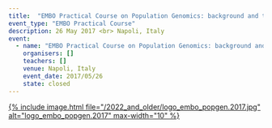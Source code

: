 ```yaml
---
title:  "EMBO Practical Course on Population Genomics: background and tools"
event_type: "EMBO Practical Course"
description: 26 May 2017 <br> Napoli, Italy
event:
  - name: "EMBO Practical Course on Population Genomics: background and tools"
    organisers: []
    teachers: []
    venue: Napoli, Italy
    event_date: 2017/05/26
    state: closed
---
```



[{% include image.html file="/2022_and_older/logo_embo_popgen.2017.jpg" alt="logo_embo_popgen.2017" max-width="10" %}](http://meetings.embo.org/event/17-population-genomics)

<br>